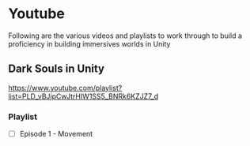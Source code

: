 # Youtube

Following are the various videos and playlists to work through to build a proficiency in building immersives worlds in Unity

## Dark Souls in Unity

https://www.youtube.com/playlist?list=PLD_vBJjpCwJtrHIW1SS5_BNRk6KZJZ7_d

### Playlist

- [ ] Episode 1 - Movement
